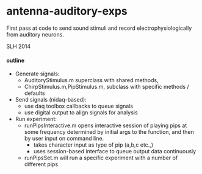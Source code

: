 antenna-auditory-exps
==================================
First pass at code to send sound stimuli and record electrophysiologically from auditory neurons.

SLH 2014

#### outline
- Generate signals:
    - AuditoryStimulus.m superclass with shared methods, 
    - ChirpStimulus.m,PipStimulus.m, subclass with specific methods / defaults
- Send signals (nidaq-based):
    - use daq toolbox callbacks to queue signals
    - use digital output to align signals for analysis
- Run experiment:
    - runPipsInteractive.m opens interactive session of playing pips at some frequency determined by initial args to the function, and then by user input on command line.
        - takes character input as type of pip (a,b,c etc.,)
        - uses session-based interface to queue output data continuously  
    - runPipsSet.m will run a specific experiment with a number of different pips
